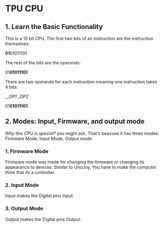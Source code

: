 # TPU CPU

## 1. Learn the Basic Functionality
This is a 10 bit CPU. The first two bits of an instruction are the instruction themselves:


**01**01011101

The rest of the bits are the operands:


01**01011101**

There are two operands for each instruction meaning one instruction takes 4 bits:


  *__OP1 _OP2*

01**01011101**

## 2. Modes: Input, Firmware, and output mode
*Why this CPU is special?* you might ask. That's beacuse it has three modes: Firmware Mode, Input Mode, Output mode
### 1. Firmware Mode
Firmware mode was made for changing the firmware or changing its appearance to devices. Similar to UnoJoy, You have
to make the computer think that its a controller.
### 2. Input Mode
Input makes the Digital pins input.
### 3. Output Mode
Output makes the Digital pins Output.